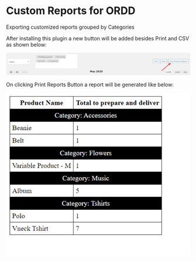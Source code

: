 # Custom Reports for ORDD

Exporting customized reports grouped by Categories

After installing this plugin a new button will be added besides Print and CSV as shown below:

![Print Button](/images/print_button.png)

On clicking Print Reports Button a report will be generated like below:

![Print Button](/images/sample_report.png)
